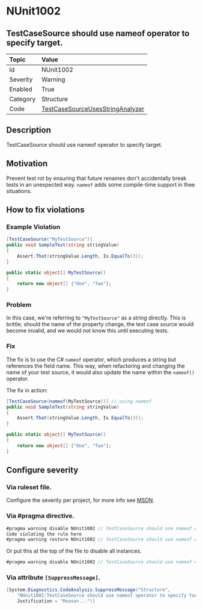 # NUnit1002
## TestCaseSource should use nameof operator to specify target.

| Topic    | Value
| :--      | :--
| Id       | NUnit1002
| Severity | Warning
| Enabled  | True
| Category | Structure
| Code     | [TestCaseSourceUsesStringAnalyzer](https://github.com/nunit/nunit.analyzers/blob/master/src/nunit.analyzers/TestCaseSourceUsage/TestCaseSourceUsesStringAnalyzer.cs)


## Description

TestCaseSource should use nameof operator to specify target.

## Motivation

Prevent test rot by ensuring that future renames don't accidentally break tests in an unexpected way. `nameof` adds some compile-time support in thee situations.

## How to fix violations

### Example Violation

```csharp
[TestCaseSource("MyTestSource")]
public void SampleTest(string stringValue)
{
    Assert.That(stringValue.Length, Is.EqualTo(3));
}

public static object[] MyTestSource()
{
    return new object[] {"One", "Two"};
}
```

### Problem

In this case, we're referring to `"MyTestSource"` as a string directly. This is brittle; should the name of the property change, the test case source would become invalid, and we would not know this until executing tests.

### Fix

The fix is to use the C# `nameof` operator, which produces a string but references the field name. This way, when refactoring and changing the name of your test source, it would also update the name within the `nameof()` operator.

The fix in action:

```csharp
[TestCaseSource(nameof(MyTestSource))] // using nameof
public void SampleTest(string stringValue)
{
    Assert.That(stringValue.Length, Is.EqualTo(3));
}

public static object[] MyTestSource()
{
    return new object[] {"One", "Two"};
}
```

<!-- start generated config severity -->
## Configure severity

### Via ruleset file.

Configure the severity per project, for more info see [MSDN](https://msdn.microsoft.com/en-us/library/dd264949.aspx).

### Via #pragma directive.
```C#
#pragma warning disable NUnit1002 // TestCaseSource should use nameof operator to specify target.
Code violating the rule here
#pragma warning restore NUnit1002 // TestCaseSource should use nameof operator to specify target.
```

Or put this at the top of the file to disable all instances.
```C#
#pragma warning disable NUnit1002 // TestCaseSource should use nameof operator to specify target.
```

### Via attribute `[SuppressMessage]`.

```C#
[System.Diagnostics.CodeAnalysis.SuppressMessage("Structure", 
    "NUnit1002:TestCaseSource should use nameof operator to specify target.",
    Justification = "Reason...")]
```
<!-- end generated config severity -->
